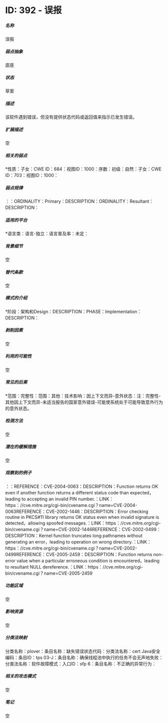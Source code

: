 # ID: 392 - 误报
<h5>名称</h5>误报
<h5>弱点抽象</h5>底座
<h5>状态</h5>草案
<h5>描述</h5>该软件遇到错误，但没有提供状态代码或返回值来指示已发生错误。
<h5>扩展描述</h5>空
<h5>相关的弱点</h5>*性质：子女：CWE ID：684：视图ID：1000：序数：初级：自然：子女：CWE ID：703：视图ID：1000：
<h5>弱点规律</h5>：：ORDINALITY：Primary：DESCRIPTION：ORDINALITY：Resultant：DESCRIPTION：
<h5>适用的平台</h5>*语言类：语言-独立：语言普及率：未定：
<h5>背景细节</h5>空
<h5>替代条款</h5>空
<h5>模式的介绍</h5>*阶段：架构和Design：DESCRIPTION：PHASE：Implementation：DESCRIPTION：
<h5>剥削因素</h5>空
<h5>利用的可能性</h5>空
<h5>常见的后果</h5>*范围：完整性：范围：其他：技术影响：因上下文而异-意外状态：注：完整性-其他因上下文而异-未适当报告的国家意外错误-可能使系统处于可能导致意外行为的意外状态。
<h5>检测方法</h5>空
<h5>潜在的缓解措施</h5>空
<h5>观察到的例子</h5>：：REFERENCE：CVE-2004-0063：DESCRIPTION：Function returns OK even if another function returns a different status code than expected，leading to accepting an invalid PIN number.：LINK：https：//cve.mitre.org/cgi-bin/cvename.cgi？name=CVE-2004-0063REFERENCE：CVE-2002-1446：DESCRIPTION：Error checking routine in PKCS#11 library returns OK status even when invalid signature is detected，allowing spoofed messages.：LINK：https：//cve.mitre.org/cgi-bin/cvename.cgi？name=CVE-2002-1446REFERENCE：CVE-2002-0499：DESCRIPTION：Kernel function truncates long pathnames without generating an error，leading to operation on wrong directory.：LINK：https：//cve.mitre.org/cgi-bin/cvename.cgi？name=CVE-2002-0499REFERENCE：CVE-2005-2459：DESCRIPTION：Function returns non-error value when a particular erroneous condition is encountered，leading to resultant NULL dereference.：LINK：https：//cve.mitre.org/cgi-bin/cvename.cgi？name=CVE-2005-2459
<h5>功能区域</h5>空
<h5>影响资源</h5>空
<h5>分类法映射</h5>分类名称：plover：条目名称：缺失错误状态代码：分类法名称：cert Java安全编码：条目ID：tps 03-J：条目名称：确保线程池中执行的任务不会无声地失败：分类法名称：软件故障模式：入口ID：sfp 6：条目名称：不正确的异常行为：
<h5>相关的攻击模式</h5>空
<h5>笔记</h5>空

